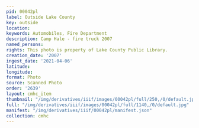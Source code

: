 ```yaml
---
pid: 00042pl
label: Outside Lake County
key: outside
location: 
keywords: Automobiles, Fire Department
description: Camp Hale - fire truck 2007
named_persons: 
rights: This photo is property of Lake County Public Library.
creation_date: '2007'
ingest_date: '2021-04-06'
latitude: 
longitude: 
format: Photo
source: Scanned Photo
order: '2639'
layout: cmhc_item
thumbnail: "/img/derivatives/iiif/images/00042pl/full/250,/0/default.jpg"
full: "/img/derivatives/iiif/images/00042pl/full/1140,/0/default.jpg"
manifest: "/img/derivatives/iiif/00042pl/manifest.json"
collection: cmhc
---
```

